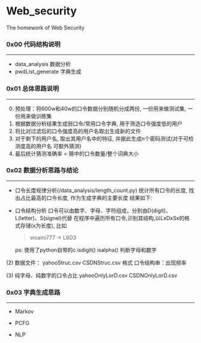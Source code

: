 # Web_security
The homework of Web Security


### 0x00 代码结构说明
---
- data_analysis 数据分析
- pwdList_generate 字典生成


### 0x01 总体思路说明
---
0. 预处理：将600w和40w的口令数据分别随机分成两份, 一份用来做测试集, 一份用来做训练集
1. 根据数据分析结果生成弱口令/常用口令字典, 用于筛选口令强度低的用户
2. 将比对过滤后的口令强度高的用户名取出生成新的文件
3. 对于剩下的用户名, 取出其用户名中的特征, 并据此生成n个密码测试(对于可检测度高的用户名 可额外猜测)
4. 最后统计猜测准确率 = 猜中的口令数量/整个词典大小


### 0x02 数据分析思路与结论
---
* 口令长度规律分析(/data_analysis/length_count.py)
  统计所有口令的长度, 找出占比最高的口令长度, 作为生成字典的主要长度
  结果如下:


* 口令结构分析
  口令可以由数字、字母、字符组成，分别由D(digit)、L(letter)、S(signel)代替
  在程序中遍历所有口令,识别其结构,以LxDxSx的格式存储(x为长度), 比如
  > woaini777  ->  L6D3

  ps: 使用了python自带的c.isdigit() isalpha() 判断字母和数字

(2) 数据文件：
	yahooStruc.csv  CSDNStruc.csv
	格式 口令结构串：出现频率

(3) 纯字母、纯数字的口令占比
	yahooOnlyLorD.csv
	CSDNOnlyLorD.csv


### 0x03 字典生成思路
---
* Markov


* PCFG


* NLP



